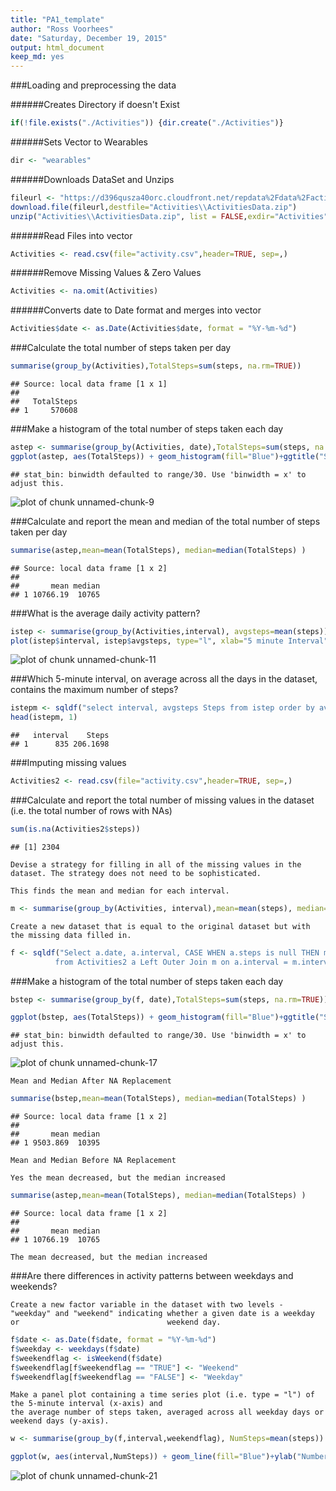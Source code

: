 ```yaml
---
title: "PA1_template"
author: "Ross Voorhees"
date: "Saturday, December 19, 2015"
output: html_document
keep_md: yes
---
```






###Loading and preprocessing the data


######Creates Directory if doesn't Exist


```r
if(!file.exists("./Activities")) {dir.create("./Activities")}
```

######Sets Vector to Wearables


```r
dir <- "wearables"
```
######Downloads DataSet and Unzips


```r
fileurl <- "https://d396qusza40orc.cloudfront.net/repdata%2Fdata%2Factivity.zip"
download.file(fileurl,destfile="Activities\\ActivitiesData.zip")
unzip("Activities\\ActivitiesData.zip", list = FALSE,exdir="Activities", overwrite = TRUE)
```




######Read Files into vector


```r
Activities <- read.csv(file="activity.csv",header=TRUE, sep=,)
```


######Remove Missing Values & Zero Values


```r
Activities <- na.omit(Activities)
```

######Converts date to Date format and merges into vector


```r
Activities$date <- as.Date(Activities$date, format = "%Y-%m-%d")
```

###Calculate the total number of steps taken per day




```r
summarise(group_by(Activities),TotalSteps=sum(steps, na.rm=TRUE))
```

```
## Source: local data frame [1 x 1]
## 
##   TotalSteps
## 1     570608
```



###Make a histogram of the total number of steps taken each day


```r
astep <- summarise(group_by(Activities, date),TotalSteps=sum(steps, na.rm=TRUE))
ggplot(astep, aes(TotalSteps)) + geom_histogram(fill="Blue")+ggtitle("Steps Taken Per Day")+ylab("Number of Days")
```

```
## stat_bin: binwidth defaulted to range/30. Use 'binwidth = x' to adjust this.
```

![plot of chunk unnamed-chunk-9](figure/unnamed-chunk-9-1.png) 
    
###Calculate and report the mean and median of the total number of steps taken per day


```r
summarise(astep,mean=mean(TotalSteps), median=median(TotalSteps) )
```

```
## Source: local data frame [1 x 2]
## 
##       mean median
## 1 10766.19  10765
```


###What is the average daily activity pattern?


```r
istep <- summarise(group_by(Activities,interval), avgsteps=mean(steps))
plot(istep$interval, istep$avgsteps, type="l", xlab="5 minute Interval", ylab="Avg Steps")
```

![plot of chunk unnamed-chunk-11](figure/unnamed-chunk-11-1.png) 

###Which 5-minute interval, on average across all the days in the dataset, contains the maximum number of steps?


```r
istepm <- sqldf("select interval, avgsteps Steps from istep order by avgsteps desc")
head(istepm, 1)
```

```
##   interval    Steps
## 1      835 206.1698
```

###Imputing missing values


```r
Activities2 <- read.csv(file="activity.csv",header=TRUE, sep=,)
```



###Calculate and report the total number of missing values in the dataset (i.e. the total number of rows with NAs)


```r
sum(is.na(Activities2$steps))
```

```
## [1] 2304
```

    Devise a strategy for filling in all of the missing values in the dataset. The strategy does not need to be sophisticated.

    This finds the mean and median for each interval.


```r
m <- summarise(group_by(Activities, interval),mean=mean(steps), median=median(steps) )
```

    Create a new dataset that is equal to the original dataset but with the missing data filled in.


```r
f <- sqldf("Select a.date, a.interval, CASE WHEN a.steps is null THEN m.median ELSE a.steps END steps
          from Activities2 a Left Outer Join m on a.interval = m.interval ")
```

###Make a histogram of the total number of steps taken each day


```r
bstep <- summarise(group_by(f, date),TotalSteps=sum(steps, na.rm=TRUE))

ggplot(bstep, aes(TotalSteps)) + geom_histogram(fill="Blue")+ggtitle("Steps Taken Per Day")+ylab("Number of Days")
```

```
## stat_bin: binwidth defaulted to range/30. Use 'binwidth = x' to adjust this.
```

![plot of chunk unnamed-chunk-17](figure/unnamed-chunk-17-1.png) 

    Mean and Median After NA Replacement


```r
summarise(bstep,mean=mean(TotalSteps), median=median(TotalSteps) )
```

```
## Source: local data frame [1 x 2]
## 
##       mean median
## 1 9503.869  10395
```

    Mean and Median Before NA Replacement
    
    Yes the mean decreased, but the median increased

```r
summarise(astep,mean=mean(TotalSteps), median=median(TotalSteps) )
```

```
## Source: local data frame [1 x 2]
## 
##       mean median
## 1 10766.19  10765
```
    The mean decreased, but the median increased

###Are there differences in activity patterns between weekdays and weekends?

    Create a new factor variable in the dataset with two levels - "weekday" and "weekend" indicating whether a given date is a weekday or                                 weekend day.


```r
f$date <- as.Date(f$date, format = "%Y-%m-%d")
f$weekday <- weekdays(f$date)
f$weekendflag <- isWeekend(f$date)
f$weekendflag[f$weekendflag == "TRUE"] <- "Weekend"
f$weekendflag[f$weekendflag == "FALSE"] <- "Weekday"
```

    Make a panel plot containing a time series plot (i.e. type = "l") of the 5-minute interval (x-axis) and 
    the average number of steps taken, averaged across all weekday days or weekend days (y-axis). 


```r
w <- summarise(group_by(f,interval,weekendflag), NumSteps=mean(steps))

ggplot(w, aes(interval,NumSteps)) + geom_line(fill="Blue")+ylab("Number of Steps")+facet_grid(weekendflag ~ .)
```

![plot of chunk unnamed-chunk-21](figure/unnamed-chunk-21-1.png) 



















